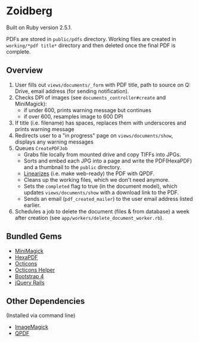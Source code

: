 # Zoidberg
Built on Ruby version 2.5.1.

PDFs are stored in `public/pdfs` directory. Working files are created in `working/*pdf title*` directory and then deleted once the final PDF is complete.

## Overview
1. User fills out `views/documents/_form` with PDF title, path to source on Q: Drive, email address (for sending notification).
2. Checks DPI of images (see `documents_controller#create` and MiniMagick):
    * if under 600, prints warning message but continues
    * if over 600, resamples image to 600 DPI
3. If title (i.e. filename) has spaces, replaces them with underscores and prints warning message
4. Redirects user to a "in progress" page on `views/documents/show`, displays any warning messages
5. Queues `CreatePDFJob`
    * Grabs file locally from mounted drive and copy TIFFs into JPGs.
    * Sorts and embed each JPG into a page and write the PDF(HexaPDF) and a thumbnail to the `public` directory.
    * [Linearizes](https://www.pdfen.com/faq/linearized-pdf) (i.e. make web-ready) the PDF with QPDF.
    * Cleans up the working files, which we don't need anymore.
    * Sets the `completed` flag to true (in the document model), which updates `views/documents/show` with a download link to the PDF.
    * Sends an email (`pdf_created_mailer`) to the user email address listed earlier.
6. Schedules a job to delete the document (files & from database) a week after creation (see `app/workers/delete_document_worker.rb`).

## Bundled Gems
* [MiniMagick](https://github.com/minimagick/minimagick)
* [HexaPDF](https://github.com/gettalong/hexapdf)
* [Octicons](https://github.com/primer/octicons)
* [Octicons Helper](https://github.com/primer/octicons/tree/master/lib/octicons_helper)
* [Bootstrap 4](https://github.com/twbs/bootstrap-rubygem)
* [jQuery Rails](https://github.com/rails/jquery-rails)

## Other Dependencies
(Installed via command line)
* [ImageMagick](https://imagemagick.org/)
* [QPDF](http://qpdf.sourceforge.net/)

